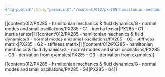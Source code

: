 ```yaml
---
{"dg-publish":true,"permalink":"/content/012/px-285-hamiltonian-mechanics-and-fluid-dynamics/g-normal-modes-and-small-oscillations/g-normal-modes-and-small-oscillations/","created":"2024-11-26T12:24:21.569+00:00","updated":"2024-11-26T12:59:13.207+00:00"}
---
```


[[content/012/PX285 - hamiltonian mechanics & fluid dynamics/G - normal modes and small oscillations/PX285 - G1 - inertia tensor\|PX285 - G1 - inertia tensor]]
[[content/012/PX285 - hamiltonian mechanics & fluid dynamics/G - normal modes and small oscillations/PX285 - G2 - stiffness matrix\|PX285 - G2 - stiffness matrix]]
[[content/012/PX285 - hamiltonian mechanics & fluid dynamics/G - normal modes and small oscillations/PX285 - G3 - derivation from examples\|PX285 - G3 - derivation from examples]]


[[content/012/PX285 - hamiltonian mechanics & fluid dynamics/G - normal modes and small oscillations/PX285 - G4\|PX285 - G4]]